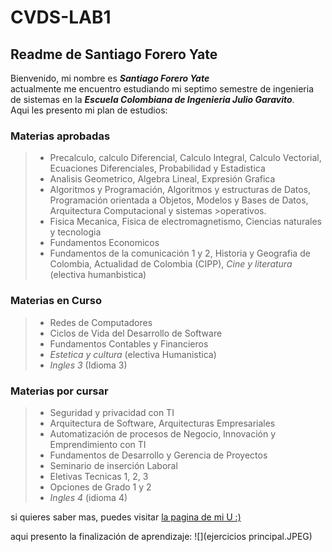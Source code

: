 # CVDS-LAB1
## Readme de Santiago Forero Yate

Bienvenido, mi nombre es ***Santiago Forero Yate***\
actualmente me encuentro estudiando mi septimo semestre de ingenieria de sistemas en la ***Escuela Colombiana de Ingenieria Julio Garavito***.\
Aqui les presento mi plan de estudios:

### Materias aprobadas
>* Precalculo, calculo Diferencial, Calculo Integral, Calculo Vectorial, Ecuaciones Diferenciales, Probabilidad y Estadistica
>* Analisis Geometrico, Algebra Lineal, Expresión Grafica
>* Algoritmos y Programación, Algoritmos y estructuras de Datos, Programación orientada a Objetos, Modelos y Bases de Datos, Arquitectura Computacional y sistemas >operativos.
>* Fisica Mecanica, Fisica de electromagnetismo, Ciencias naturales y tecnologia
>* Fundamentos Economicos
>* Fundamentos de la comunicación 1 y 2, Historia y Geografia de Colombia, Actualidad de Colombia (CIPP), *Cine y literatura* (electiva humanbistica) 
### Materias en Curso
>* Redes de Computadores
>* Ciclos de Vida del Desarrollo de Software
>* Fundamentos Contables y Financieros
>* *Estetica y cultura* (electiva Humanistica)
>* *Ingles 3* (Idioma 3)
### Materias por cursar
>* Seguridad y privacidad con TI
>* Arquitectura de Software, Arquitecturas Empresariales
>* Automatización de procesos de Negocio, Innovación y Emprendimiento con TI
>* Fundamentos de Desarrollo y Gerencia de Proyectos
>* Seminario de inserción Laboral
>* Eletivas Tecnicas 1, 2, 3
>* Opciones de Grado 1 y 2
>* *Ingles 4* (idioma 4)
 
si quieres saber mas, puedes visitar [la pagina de mi U :)](https://www.escuelaing.edu.co/es/programas/ingenieria-de-sistemas/)

aqui presento la finalización de aprendizaje:
![](ejercicios principal.JPEG)

